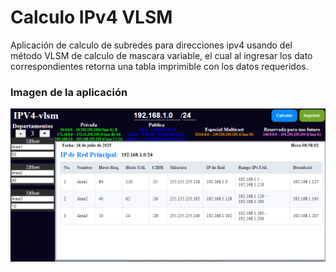 # Calculo IPv4 VLSM

Aplicación de calculo de subredes para direcciones ipv4 usando del método VLSM de calculo de mascara variable, el cual al ingresar los dato correspondientes retorna una tabla imprimible con los datos requeridos.

### Imagen de la aplicación

![alt text](https://github.com/DunoCgame/IpV4Calculatorvlms/blob/main/CalculoIP.png "Logo")